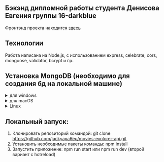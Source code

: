 ## Бэкэнд дипломной работы студента Денисова Евгения группы 16-darkblue  
Фронтэнд проекта находится [здесь](https://github.com/jackyapa6eu/movies-explorer-frontend)

## Технологии  
Работа написана на Node.js, с использованием express, celebrate, cors, mongoose, validator, bcrypt и пр.  

## Установка MongoDB (необходимо для создания бд на локальной машине)
<details>
  <summary>для windows</summary>
  
1. Перейдите по [ссылке](https://www.mongodb.com/try/download/community?jmp=docs)
2. В выпадающем списке Version выберите версию с текстом 4.4.5;
3. В выпадающем списке OS выберите Windows x64 X64;  
4. В выпадающем списке Package выберите MSI;  
5. Нажмите Download.  
6. По завершению загрузки запустите установщик.  
7. Следуйте требованиям установщика (при выборе типа установки выберите Complete).  
8. Откройте Git Bash и перейдите в корень диска C:\ ( cd /C )  
9. Создайте директорию для базы данных ( mkdir -p data/db )  
10. Добавьте путь к папке bin в переменную окружения:  
Найдите путь к папке bin — в ней хранятся исполняемые файлы MongoDB. Обычно он выглядит как-то так:  
C:\Program Files\MongoDB\Server\4.2\bin  (версия может быть другой)  
11. Откройте настройки переменных окружения:  
Откройте «Изменение переменных среды текущего пользователя» или «Edit the System Environment Variables».  
12. В верхнем окне выберите переменную Path и нажмите «Изменить...».  
13. В открывшемся окне нажмите «Создать», скопируйте путь к папке bin, сохраните результат и нажмите «Ок» во всех открытых окнах. Переменная окружения добавлена.  
Или воспользуйтесь официальной [инструкцией](https://docs.mongodb.com/manual/tutorial/install-mongodb-on-windows/#install-mdb-edition)  
  
</details>

<details>
  <summary>для macOS</summary>
  
Mongo на macOS устанавливается из Homebrew — популярного пакетного менеджера macOS. Его нужно установить перед установкой Mongo. Для этого запустите терминал и запускайте там все команды из инструкции.  
Если вы уже устанавливали Homebrew, сразу переходите к пункту 4.  
### Пошаговая инструкция  
1. Установите утилиты разработчика от Apple. Для этого в терминале запустите:  
xcode-select --install  
  
2. Запустите команду:  
 sudo xcodebuild -license  
  
3. Теперь ваш компьютер готов к установке менеджера пакетов brew. Скопируйте эту команду в терминал и запустите:
 /usr/bin/ruby -e "$(curl -fsSL https://raw.githubusercontent.com/Homebrew/install/master/install)"
  
4. По очереди запустите эти команды:  
 brew tap mongodb/brew  
 brew install mongodb-community@4.4  
  
Или воспользуйтесь официальной [инструкцией](https://docs.mongodb.com/manual/tutorial/install-mongodb-on-os-x/)
  
</details>

<details>
  <summary>Linux</summary>
  
  Процесс установки описан в официальной [инструкции](https://docs.mongodb.com/manual/administration/install-on-linux/)
  
</details>

## Локальный запуск:  
1. Клонировать репозиторий командой: git clone https://github.com/jackyapa6eu/movies-explorer-api.git  
2. Установить необходимые пакеты команды: npm install  
3. Запустить приложение: npm run start или npm run dev (второй вариант с hotreload)  



  
